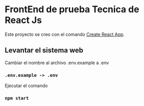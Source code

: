 # FrontEnd de prueba Tecnica de React Js

Este proyecto se creo con el comando [Create React App](https://github.com/facebook/create-react-app).

## Levantar el sistema web
Cambiar el nombre al archivo .env.example a .env

### `.env.example -> .env`


Ejecutar el comando
### `npm start`


